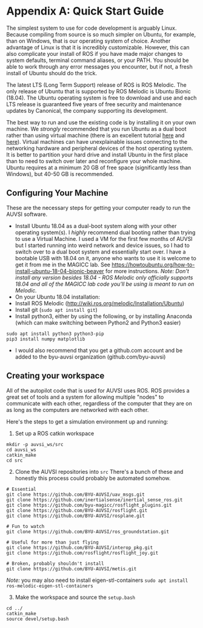 # Appendix A: Quick Start Guide

The simplest system to use for code development is arguably Linux. Because compiling from source is so much simpler on Ubuntu, for example, than on Windows, that is our operating system of choice. Another advantage of Linux is that it is incredibly customizable. However, this can also complicate your install of ROS if you have made major changes to system defaults, terminal command aliases, or your PATH. You should be able to work through any error messages you encounter, but if not, a fresh install of Ubuntu should do the trick.

The latest LTS (Long Term Support) release of ROS is ROS Melodic. The only release of Ubuntu that is supported by ROS Melodic is Ubuntu Bionic (18.04). The Ubuntu operating system is free to download and use and each LTS release is guaranteed five years of free security and maintenance updates by Canonical, the company supporting its development.

The best way to run and use the existing code is by installing it on your own machine. We _strongly_ recommended that you run Ubuntu as a dual boot rather than using virtual machine (there is an excellent tutorial [here](https://www.tecmint.com/install-ubuntu-alongside-with-windows-dual-boot) and [here](https://howtoubuntu.org/how-to-install-ubuntu-18-04-bionic-beaver)). Virtual machines can have unexplainable issues connecting to the networking hardware and peripheral devices of the host operating system. It is better to partition your hard drive and install Ubuntu in the first place than to need to switch over later and reconfigure your whole machine. Ubuntu requires at a minimum 20 GB of free space (significantly less than Windows), but 40-50 GB is recommended.

## Configuring Your Machine
These are the necessary steps for getting your computer ready to run the AUVSI software.
* Install Ubuntu 18.04 as a dual-boot system along with your other operating system(s). I _highly_ recommend dual booting rather than trying to use a Virtual Machine. I used a VM for the first few months of AUVSI but I started running into weird network and device issues, so I had to switch over to a dual boot system and essentially start over. I have a bootable USB with 18.04 on it, anyone who wants to use it is welcome to get it from me in the MAGICC lab. See https://howtoubuntu.org/how-to-install-ubuntu-18-04-bionic-beaver for more instructions. *Note: Don't install any version besides 18.04 - ROS Melodic only officially supports 18.04 and all of the MAGICC lab code you'll be using is meant to run on Melodic.*
* On your Ubuntu 18.04 installation:
* Install ROS Melodic (http://wiki.ros.org/melodic/Installation/Ubuntu)
* Install git (`sudo apt install git`)
* Install python3, either by using the following, or by installing Anaconda (which can make switching between Python2 and Python3 easier)
```
sudo apt install python3 python3-pip
pip3 install numpy matplotlib 
```
* I would also recommend that you get a github.com account and be added to the byu-auvsi organization (github.com/byu-auvsi)

## Creating your workspace
All of the autopilot code that is used for AUVSI uses ROS. ROS provides a great set of tools and a system for allowing multiple "nodes" to communicate with each other, regardless of the computer that they are on as long as the computers are networked with each other.

Here's the steps to get a simulation environment up and running:
1. Set up a ROS catkin workspace
```
mkdir -p auvsi_ws/src
cd auvsi_ws
catkin_make
cd src
```

2. Clone the AUVSI repositories into `src`
There's a bunch of these and honestly this process could probably be automated somehow.
```
# Essential
git clone https://github.com/BYU-AUVSI/uav_msgs.git
git clone https://github.com/inertialsense/inertial_sense_ros.git
git clone https://github.com/byu-magicc/rosflight_plugins.git
git clone https://github.com/BYU-AUVSI/rosflight.git
git clone https://github.com/BYU-AUVSI/rosplane.git

# Fun to watch
git clone https://github.com/BYU-AUVSI/ros_groundstation.git

# Useful for more than just flying
git clone https://github.com/BYU-AUVSI/interop_pkg.git
git clone https://github.com/rosflight/rosflight_joy.git

# Broken, probably shouldn't install
git clone https://github.com/BYU-AUVSI/metis.git
```

*Note:* you may also need to install eigen-stl-containers
`sudo apt install ros-melodic-eigen-stl-containers`


3. Make the workspace and source the `setup.bash`
```
cd ../
catkin_make
source devel/setup.bash
```

<!--4. Run metis
```
roslaunch metis fake_interop.launch
```
-->
